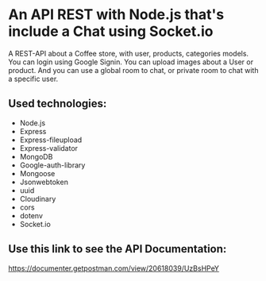 # An API REST with Node.js that's include a Chat using Socket.io
A REST-API about a Coffee store, with user, products, categories models. You can login using Google Signin. You can upload images about a User or product. And you can use a global room to chat, or private room to chat with a specific user.

## Used technologies:
- Node.js
- Express
- Express-fileupload
- Express-validator
- MongoDB
- Google-auth-library
- Mongoose
- Jsonwebtoken
- uuid
- Cloudinary
- cors
- dotenv
- Socket.io

## Use this link to see the API Documentation:
https://documenter.getpostman.com/view/20618039/UzBsHPeY
